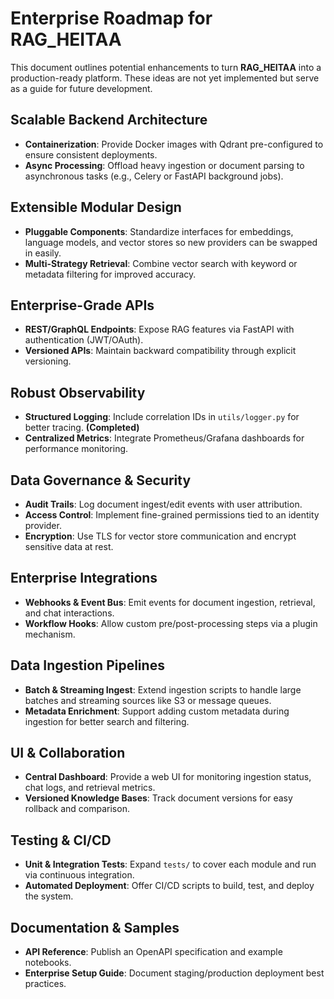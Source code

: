 # Enterprise Roadmap for RAG_HEITAA

This document outlines potential enhancements to turn **RAG_HEITAA** into a production-ready platform. These ideas are not yet implemented but serve as a guide for future development.

## Scalable Backend Architecture
- **Containerization**: Provide Docker images with Qdrant pre-configured to ensure consistent deployments.
- **Async Processing**: Offload heavy ingestion or document parsing to asynchronous tasks (e.g., Celery or FastAPI background jobs).

## Extensible Modular Design
- **Pluggable Components**: Standardize interfaces for embeddings, language models, and vector stores so new providers can be swapped in easily.
- **Multi-Strategy Retrieval**: Combine vector search with keyword or metadata filtering for improved accuracy.

## Enterprise-Grade APIs
- **REST/GraphQL Endpoints**: Expose RAG features via FastAPI with authentication (JWT/OAuth).
- **Versioned APIs**: Maintain backward compatibility through explicit versioning.

## Robust Observability
- **Structured Logging**: Include correlation IDs in `utils/logger.py` for better tracing. **(Completed)**
- **Centralized Metrics**: Integrate Prometheus/Grafana dashboards for performance monitoring.

## Data Governance & Security
- **Audit Trails**: Log document ingest/edit events with user attribution.
- **Access Control**: Implement fine-grained permissions tied to an identity provider.
- **Encryption**: Use TLS for vector store communication and encrypt sensitive data at rest.

## Enterprise Integrations
- **Webhooks & Event Bus**: Emit events for document ingestion, retrieval, and chat interactions.
- **Workflow Hooks**: Allow custom pre/post-processing steps via a plugin mechanism.

## Data Ingestion Pipelines
- **Batch & Streaming Ingest**: Extend ingestion scripts to handle large batches and streaming sources like S3 or message queues.
- **Metadata Enrichment**: Support adding custom metadata during ingestion for better search and filtering.

## UI & Collaboration
- **Central Dashboard**: Provide a web UI for monitoring ingestion status, chat logs, and retrieval metrics.
- **Versioned Knowledge Bases**: Track document versions for easy rollback and comparison.

## Testing & CI/CD
- **Unit & Integration Tests**: Expand `tests/` to cover each module and run via continuous integration.
- **Automated Deployment**: Offer CI/CD scripts to build, test, and deploy the system.

## Documentation & Samples
- **API Reference**: Publish an OpenAPI specification and example notebooks.
- **Enterprise Setup Guide**: Document staging/production deployment best practices.

